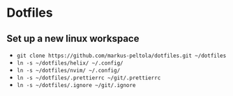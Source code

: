 # Dotfiles

## Set up a new linux workspace

- `git clone https://github.com/markus-peltola/dotfiles.git ~/dotfiles`
- `ln -s ~/dotfiles/helix/ ~/.config/`
- `ln -s ~/dotfiles/nvim/ ~/.config/`
- `ln -s ~/dotfiles/.prettierrc ~/git/.prettierrc`
- `ln -s ~/dotfiles/.ignore ~/git/.ignore`
